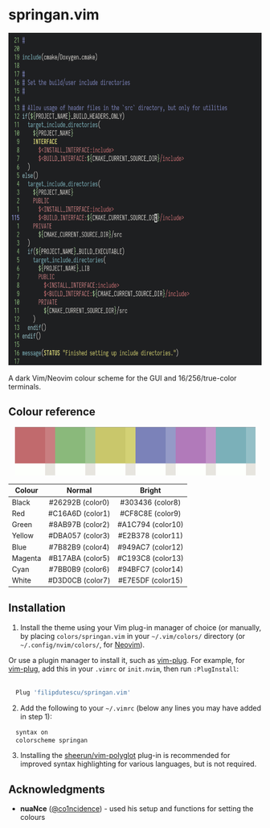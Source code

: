 # springan.vim

<p align="center">
  <img width="657" height="661" src="https://github.com/filipdutescu/springan.vim/raw/master/img/springan.vim.png" alt="springan.vim colours"/>
</p>

A dark Vim/Neovim colour scheme for the GUI and 16/256/true-color terminals.

## Colour reference

<p align="center">
  <img src="https://github.com/filipdutescu/springan.vim/raw/master/img/colours.png" alt="springan.vim colours"/>
</p>

| Colour  | Normal           | Bright            |
|---------|:----------------:|:-----------------:|
| Black   | #26292B (color0) | #303436 (color8)  |
| Red     | #C16A6D (color1) | #CF8C8E (color9)  |
| Green   | #8AB97B (color2) | #A1C794 (color10) |
| Yellow  | #DBA057 (color3) | #E2B378 (color11) |
| Blue    | #7B82B9 (color4) | #949AC7 (color12) |
| Magenta | #B17ABA (color5) | #C193C8 (color13) |
| Cyan    | #7BB0B9 (color6) | #94BFC7 (color14) |
| White   | #D3D0CB (color7) | #E7E5DF (color15) |

## Installation

1. Install the theme using your Vim plug-in manager of choice (or manually, by
placing `colors/springan.vim` in your `~/.vim/colors/` directory (or `~/.config/nvim/colors/`,
for [Neovim](https://github.com/neovim/neovim)).

Or use a plugin manager to install it, such as [vim-plug](https://github.com/junegunn/vim-plug).
For example, for [vim-plug](https://github.com/junegunn/vim-plug), add this in your
`.vimrc` or `init.nvim`, then run `:PlugInstall`:

```bash

  Plug 'filipdutescu/springan.vim'

```

2. Add the following to your `~/.vimrc` (below any lines you may have added in step
1):

 ```vim
   syntax on
   colorscheme springan
 ```

3. Installing the [sheerun/vim-polyglot](https://github.com/sheerun/vim-polyglot)
plug-in is recommended for improved syntax highlighting for various languages, but
is not required.

## Acknowledgments

* **nuaNce** ([@co1ncidence](https://github.com/co1ncidence)) - used his setup
and functions for setting the colours

